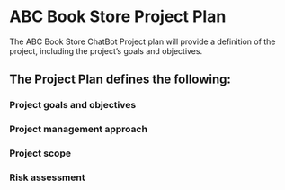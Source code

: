 # ABC Book Store Project Plan
The ABC Book Store ChatBot Project plan will provide a definition of the project, including the project’s goals and objectives. 

## The Project Plan defines the following:

### Project goals and objectives
### Project management approach
### Project scope
### Risk assessment
